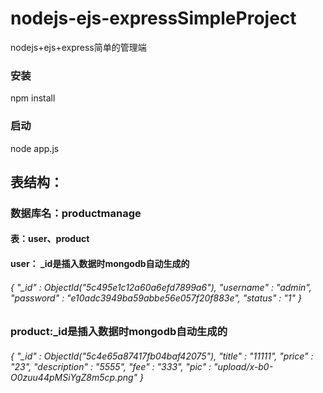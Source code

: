 # nodejs-ejs-expressSimpleProject
nodejs+ejs+express简单的管理端

### 安装
 npm install

### 启动
 node app.js


## 表结构：
### 数据库名：productmanage
#### 表：user、product
#### user： _id是插入数据时mongodb自动生成的
###### { "_id" : ObjectId("5c495e1c12a60a6efd7899a6"), "username" : "admin", "password" : "e10adc3949ba59abbe56e057f20f883e", "status" : "1" }
### product:_id是插入数据时mongodb自动生成的
###### { "_id" : ObjectId("5c4e65a87417fb04baf42075"), "title" : "11111", "price" : "23", "description" : "5555", "fee" : "333", "pic" : "upload/x-b0-O0zuu44pMSiYgZ8m5cp.png" }
